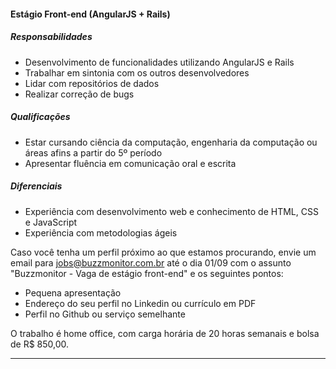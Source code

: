 
#### Estágio Front-end (AngularJS + Rails)

##### Responsabilidades
* Desenvolvimento de funcionalidades utilizando AngularJS e Rails
* Trabalhar em sintonia com os outros desenvolvedores
* Lidar com repositórios de dados
* Realizar correção de bugs

##### Qualificações
* Estar cursando ciência da computação, engenharia da computação ou áreas afins a partir do 5º período
* Apresentar fluência em comunicação oral e escrita

##### Diferenciais
* Experiência com desenvolvimento web e conhecimento de HTML, CSS e JavaScript
* Experiência com metodologias ágeis

Caso você tenha um perfil próximo ao que estamos procurando, envie um email para jobs@buzzmonitor.com.br até o dia 01/09 com o assunto "Buzzmonitor - Vaga de estágio front-end" e os seguintes pontos:

* Pequena apresentação
* Endereço do seu perfil no Linkedin ou currículo em PDF
* Perfil no Github ou serviço semelhante

O trabalho é home office, com carga horária de 20 horas semanais e bolsa de R$ 850,00.

***
